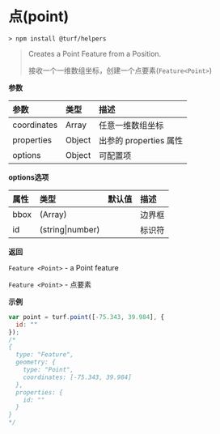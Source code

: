 # 点(point)

```
> npm install @turf/helpers
```

> Creates a Point Feature from a Position.
> 
> 接收一个一维数组坐标，创建一个点要素(`Feature<Point>`)

**参数**

| 参数        | 类型   | 描述                   |
| :---------- | :----- | :--------------------- |
| coordinates | Array  | 任意一维数组坐标       |
| properties  | Object | 出参的 properties 属性 |
| options     | Object | 可配置项               |

**options选项**

| 属性 | 类型             | 默认值 | 描述   |
| :--- | :--------------- | :----- | :----- |
| bbox | (Array)          |        | 边界框 |
| id   | (string\|number) |        | 标识符 |

**返回**

`Feature <Point>` - a Point feature

`Feature <Point>` - 点要素

**示例**

```js
var point = turf.point([-75.343, 39.984], {
  id: ""
});
/*
{
  type: "Feature",
  geometry: {
    type: "Point",
    coordinates: [-75.343, 39.984]
  },
  properties: {
    id: ""
  }
}
*/
```